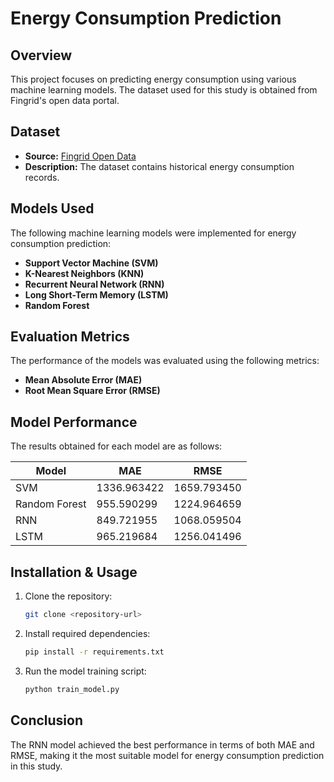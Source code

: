 # Energy Consumption Prediction

## Overview
This project focuses on predicting energy consumption using various machine learning models. The dataset used for this study is obtained from Fingrid's open data portal.

## Dataset
- **Source:** [Fingrid Open Data](https://data.fingrid.fi/en/data?datasets=364)
- **Description:** The dataset contains historical energy consumption records.

## Models Used
The following machine learning models were implemented for energy consumption prediction:
- **Support Vector Machine (SVM)**
- **K-Nearest Neighbors (KNN)**
- **Recurrent Neural Network (RNN)**
- **Long Short-Term Memory (LSTM)**
- **Random Forest**

## Evaluation Metrics
The performance of the models was evaluated using the following metrics:
- **Mean Absolute Error (MAE)**
- **Root Mean Square Error (RMSE)**

## Model Performance
The results obtained for each model are as follows:

| Model          | MAE          | RMSE         |
|---------------|-------------|-------------|
| SVM          | 1336.963422  | 1659.793450 |
| Random Forest |  955.590299  | 1224.964659 |
| RNN          |  849.721955  | 1068.059504 |
| LSTM         |  965.219684  | 1256.041496 |

## Installation & Usage
1. Clone the repository:
   ```bash
   git clone <repository-url>
   ```
2. Install required dependencies:
   ```bash
   pip install -r requirements.txt
   ```
3. Run the model training script:
   ```bash
   python train_model.py
   ```

## Conclusion
The RNN model achieved the best performance in terms of both MAE and RMSE, making it the most suitable model for energy consumption prediction in this study.


